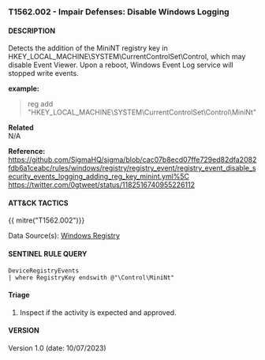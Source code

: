 ### T1562.002 - Impair Defenses: Disable Windows Logging

#### DESCRIPTION

Detects the addition of the MiniNT registry key in HKEY_LOCAL_MACHINE\\SYSTEM\\CurrentControlSet\\Control, which may disable Event Viewer. Upon a reboot, Windows Event Log service will stopped write events.

**example:**

> reg add "HKEY_LOCAL_MACHINE\\SYSTEM\\CurrentControlSet\\Control\\MiniNt"

**Related**\
N/A

**Reference:**\
https://github.com/SigmaHQ/sigma/blob/cac07b8ecd07ffe729ed82dfa2082fdb6a1ceabc/rules/windows/registry/registry_event/registry_event_disable_security_events_logging_adding_reg_key_minint.yml%5C
https://twitter.com/0gtweet/status/1182516740955226112

#### ATT&CK TACTICS

{{ mitre("T1562.002")}}

Data Source(s): [Windows Registry](https://attack.mitre.org/datasources/DS0024)

#### SENTINEL RULE QUERY

```
DeviceRegistryEvents
| where RegistryKey endswith @"\Control\MiniNt"   
```

#### Triage

1. Inspect if the activity is expected and approved.

#### VERSION

Version 1.0 (date: 10/07/2023)
